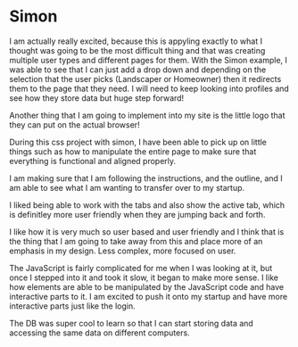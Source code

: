 # Simon

I am actually really excited, because this is appyling exactly to what I thought was going to be the most difficult thing and that was creating multiple user types and different pages for them. With the Simon example, I was able to see that I can just add a drop down and depending on the selection that the user picks (Landscaper or Homeowner) then it redirects them to the page that they need. I will need to keep looking into profiles and see how they store data but huge step forward!

Another thing that I am going to implement into my site is the little logo that they can put on the actual browser! 

During this css project with simon, I have been able to pick up on little things such as how to manipulate the entire page to make sure that everything is functional and aligned properly.

I am making sure that I am following the instructions, and the outline, and I am able to see what I am wanting to transfer over to my startup. 

I liked being able to work with the tabs and also show the active tab, which is definitley more user friendly when they are jumping back and forth. 

I like how it is very much so user based and user friendly and I think that is the thing that I am going to take away from this and place more of an emphasis in my design. Less complex, more focused on user. 

The JavaScript is fairly complicated for me when I was looking at it, but once I stepped into it and took it slow, it began to make more sense. I like how elements are able to be manipulated by the JavaScript code and have interactive parts to it. I am excited to push it onto my startup and have more interactive parts just like the login. 

The DB was super cool to learn so that I can start storing data and accessing the same data on different computers.
